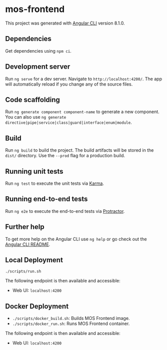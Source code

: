 # mos-frontend

This project was generated with [Angular CLI](https://github.com/angular/angular-cli) version 8.1.0.

## Dependencies

Get dependencies using `npm ci`.

## Development server

Run `ng serve` for a dev server. Navigate to `http://localhost:4200/`. The app will automatically reload if you change any of the source files.

## Code scaffolding

Run `ng generate component component-name` to generate a new component. You can also use `ng generate directive|pipe|service|class|guard|interface|enum|module`.

## Build

Run `ng build` to build the project. The build artifacts will be stored in the `dist/` directory. Use the `--prod` flag for a production build.

## Running unit tests

Run `ng test` to execute the unit tests via [Karma](https://karma-runner.github.io).

## Running end-to-end tests

Run `ng e2e` to execute the end-to-end tests via [Protractor](http://www.protractortest.org/).

## Further help

To get more help on the Angular CLI use `ng help` or go check out the [Angular CLI README](https://github.com/angular/angular-cli/blob/master/README.md).

## Local Deployment

```./scripts/run.sh```

The following endpoint is then available and accessible:

* Web UI: ``localhost:4200``

## Docker Deployment

* ```./scripts/docker_build.sh```: Builds MOS Frontend image.
* ```./scripts/docker_run.sh```: Runs MOS Frontend container.

The following endpoint is then available and accessible:

* Web UI: ``localhost:4200``

